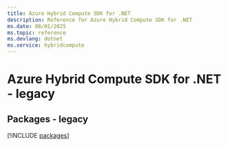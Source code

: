 ```yaml
---
title: Azure Hybrid Compute SDK for .NET
description: Reference for Azure Hybrid Compute SDK for .NET
ms.date: 08/01/2025
ms.topic: reference
ms.devlang: dotnet
ms.service: hybridcompute
---
```

# Azure Hybrid Compute SDK for .NET - legacy
## Packages - legacy
[!INCLUDE [packages](hybrid-compute-index.md)]
